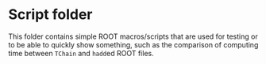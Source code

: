 Script folder
=============

This folder contains simple ROOT macros/scripts that are used for testing or to be able to quickly show something, such as the comparison of computing time between `TChain` and `hadd`ed ROOT files.